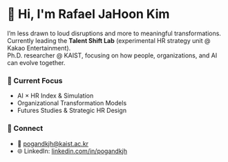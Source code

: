 # 👋 Hi, I'm Rafael JaHoon Kim

I’m less drawn to loud disruptions and more to meaningful transformations.  
Currently leading the **Talent Shift Lab** (experimental HR strategy unit @ Kakao Entertainment).  
Ph.D. researcher @ KAIST, focusing on how people, organizations, and AI can evolve together.

### 🌱 Current Focus
- AI × HR Index & Simulation
- Organizational Transformation Models
- Futures Studies & Strategic HR Design

### 🔗 Connect
- 📧 pogandkjh@kaist.ac.kr
- 🌐 LinkedIn: [linkedin.com/in/pogandkjh](https://www.linkedin.com/in/pogandkjh/)
